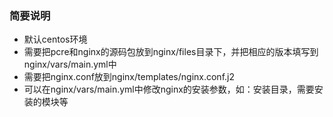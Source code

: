 ### 简要说明
- 默认centos环境
- 需要把pcre和nginx的源码包放到nginx/files目录下，并把相应的版本填写到nginx/vars/main.yml中
- 需要把nginx.conf放到nginx/templates/nginx.conf.j2
- 可以在nginx/vars/main.yml中修改nginx的安装参数，如：安装目录，需要安装的模块等